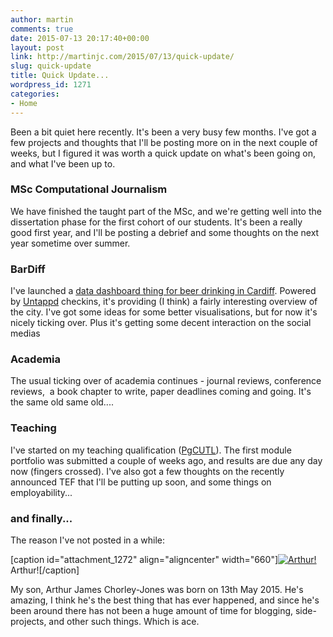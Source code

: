 ```yaml
---
author: martin
comments: true
date: 2015-07-13 20:17:40+00:00
layout: post
link: http://martinjc.com/2015/07/13/quick-update/
slug: quick-update
title: Quick Update...
wordpress_id: 1271
categories:
- Home
---
```


Been a bit quiet here recently. It's been a very busy few months. I've got a few projects and thoughts that I'll be posting more on in the next couple of weeks, but I figured it was worth a quick update on what's been going on, and what I've been up to.



### MSc Computational Journalism



We have finished the taught part of the MSc, and we're getting well into the dissertation phase for the first cohort of our students. It's been a really good first year, and I'll be posting a debrief and some thoughts on the next year sometime over summer.



### BarDiff



I've launched a [data dashboard thing for beer drinking in Cardiff](http://bardiff.martinjc.com). Powered by [Untappd](http://www.untappd.com) checkins, it's providing (I think) a fairly interesting overview of the city. I've got some ideas for some better visualisations, but for now it's nicely ticking over. Plus it's getting some decent interaction on the social medias



### Academia



The usual ticking over of academia continues - journal reviews, conference reviews,  a book chapter to write, paper deadlines coming and going. It's the same old same old....



### Teaching



I've started on my teaching qualification ([PgCUTL](http://www.cardiff.ac.uk/pcutl/)). The first module portfolio was submitted a couple of weeks ago, and results are due any day now (fingers crossed). I've also got a few thoughts on the recently announced TEF that I'll be putting up soon, and some things on employability...



### and finally...



The reason I've not posted in a while:

[caption id="attachment_1272" align="aligncenter" width="660"][![Arthur!](http://martinjc.com/wp-content/uploads/2015/07/11325423_448026158711440_20867902_n-1024x1024.jpg)](http://martinjc.com/wp-content/uploads/2015/07/11325423_448026158711440_20867902_n.jpg) Arthur![/caption]

My son, Arthur James Chorley-Jones was born on 13th May 2015. He's amazing, I think he's the best thing that has ever happened, and since he's been around there has not been a huge amount of time for blogging, side-projects, and other such things. Which is ace.
